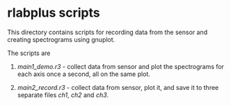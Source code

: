 # rlabplus scripts

This directory contains scripts for recording data from the sensor and creating
spectrograms using gnuplot.

The scripts are

1. *main1_demo.r3*  - collect data from sensor and plot the spectrograms for each
axis once a second, all on the same plot.

2. *main2_record.r3* - collect data from sensor, plot it, and save it to three
separate files *ch1*, *ch2* and *ch3*.

